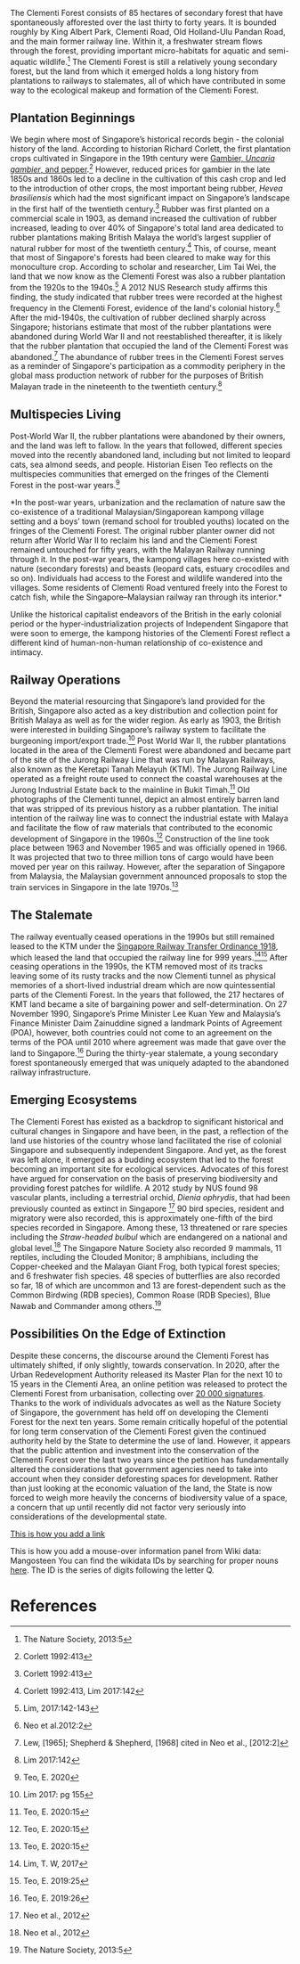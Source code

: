 <param ve-config 
       title="Clementi Forest"
       author="Angela Ricasio Hoten"
       banner="https://iiif.wellcomecollection.org/image/V0044770/full/1338%2C/0/default.jpg"
       layout="vertical">

The Clementi Forest consists of 85 hectares of secondary forest that have spontaneously afforested over the last thirty to forty years. It is bounded roughly by King Albert Park, Clementi Road, Old Holland-Ulu Pandan Road, and the main former railway line. Within it, a freshwater stream flows through the forest, providing important micro-habitats for aquatic and semi-aquatic wildlife.[^1] The Clementi Forest is still a relatively young secondary forest, but the land from which it emerged holds a long history from plantations to railways to stalemates, all of which have contributed in some way to the ecological makeup and formation of the Clementi Forest. 
<param ve-image 
       url="https://raw.githubusercontent.com/AngelaRHoten/ClementiForest/main/Media/IMG_B7672E2C1916-1.jpeg"
       title="Clementi Forest 2021"
       attribution="Angela Ricasio Hoten"
       fit="contain">

## Plantation Beginnings
We begin where most of Singapore’s historical records begin - the colonial history of the land. According to historian Richard Corlett, the first plantation crops cultivated in Singapore in the 19th century were [Gambier, _<span eid="Q910384">Uncaria gambier</span>_, and pepper](https://biblioasia.nlb.gov.sg/vol-17/issue-1/apr-jun-2021/agriculture/#fn:6).[^2] However, reduced prices for gambier in the late 1850s and 1860s led to a decline in the cultivation of this cash crop and led to the introduction of other crops, the most important being rubber, _<span eid="Q156538">Hevea brasiliensis</span>_ which had the most significant impact on Singapore’s landscape in the first half of the twentieth century.[^3] Rubber was first planted on a commercial scale in 1903, as demand increased the cultivation of rubber increased, leading to over 40% of Singapore's total land area dedicated to rubber plantations making British Malaya the world’s largest supplier of natural rubber for most of the twentieth century.[^4] This, of course, meant that most of Singapore's forests had been cleared to make way for this monoculture crop. According to scholar and researcher, Lim Tai Wei, the land that we now know as the Clementi Forest was also a rubber plantation from the 1920s to the 1940s.[^5] A 2012 NUS Research study affirms this finding, the study indicated that rubber trees were recorded at the highest frequency in the Clementi Forest, evidence of the land's colonial history.[^6] After the mid-1940s, the cultivation of rubber declined sharply across Singapore; historians estimate that most of the rubber plantations were abandoned during World War II and not reestablished thereafter, it is likely that the rubber plantation that occupied the land of the Clementi Forest was abandoned.[^7] The abundance of rubber trees in the Clementi Forest serves as a reminder of Singapore's participation as a commodity periphery in the global mass production network of rubber for the purposes of British Malayan trade in the nineteenth to the twentieth century.[^8] 
<param ve-image 
       url="https://raw.githubusercontent.com/AngelaRHoten/ClementiForest/main/Media/Rubber_Seeds_1.JPG"
       curtain="true"
       title="Rubber Seeds in the Clementi Forest, 2023"
       attribution="Andrea Danielle"
       fit="contain">
       
## Multispecies Living
Post-World War II, the rubber plantations were abandoned by their owners, and the land was left to fallow. In the years that followed, different species moved into the recently abandoned land, including but not limited to leopard cats, sea almond seeds, and people. Historian Eisen Teo reflects on the multispecies communities that emerged on the fringes of the Clementi Forest in the post-war years.[^13]
<param ve-image 
       url="https://raw.githubusercontent.com/AngelaRHoten/ClementiForest/main/Media/Kampong_1.jpeg"
       title="Remnants of a Kampong, Clementi Forest 2023"
       attribution="Angela Ricasio Hoten"
       fit="contain">
*In the post-war years, urbanization and the reclamation of nature saw the co-existence of a traditional Malaysian/Singaporean kampong village setting and a boys’ town (remand school for troubled youths) located on the fringes of the Clementi Forest. The original rubber planter owner did not return after World War II to reclaim his land and the Clementi Forest remained untouched for fifty years, with the Malayan Railway running through it. In the post-war years, the kampong villages here co-existed with nature (secondary forests) and beasts (leopard cats, estuary crocodiles and so on). Individuals had access to the Forest and wildlife wandered into the villages. Some residents of Clementi Road ventured freely into the Forest to catch fish, while the Singapore–Malaysian railway ran through its interior.* 

Unlike the historical capitalist endeavors of the British in the early colonial period or the hyper-industrialization projects of Independent Singapore that were soon to emerge, the kampong histories of the Clementi Forest reflect a different kind of human-non-human relationship of co-existence and intimacy. 


       
## Railway Operations
Beyond the material resourcing that Singapore’s land provided for the British, Singapore also acted as a key distribution and collection point for British Malaya as well as for the wider region. As early as 1903, the British were interested in building Singapore’s railway system to facilitate the burgeoning import/export trade.[^9] Post World War II, the rubber plantations located in the area of the Clementi Forest were abandoned and became part of the site of the Jurong Railway Line that was run by Malayan Railways, also known as the Keretapi Tanah Melayuh (KTM). The Jurong Railway Line operated as a freight route used to connect the coastal warehouses at the Jurong Industrial Estate back to the mainline in Bukit Timah.[^10] Old photographs of the Clementi tunnel, depict an almost entirely barren land that was stripped of its previous history as a rubber plantation. The initial intention of the railway line was to connect the industrial estate with Malaya and facilitate the flow of raw materials that contributed to the economic development of Singapore in the 1960s.[^11] Construction of the line took place between 1963 and November 1965 and was officially opened in 1966. It was projected that two to three million tons of cargo would have been moved per year on this railway. However, after the separation of Singapore from Malaysia, the Malaysian government announced proposals to stop the train services in Singapore in the late 1970s.[^12]

## The Stalemate 
The railway eventually ceased operations in the 1990s but still remained leased to the KTM under the [Singapore Railway Transfer Ordinance 1918](https://eresources.nlb.gov.sg/infopedia/articles/SIP_954_2005-01-10.html), which leased the land that occupied the railway line for 999 years.[^14][^15] After ceasing operations in the 1990s, the KTM removed most of its tracks leaving some of its rusty tracks and the now Clementi tunnel as physical memories of a short-lived industrial dream which are now quintessential parts of the Clementi Forest. In the years that followed, the 217 hectares of KMT land became a site of bargaining power and self-determination. On 27 November 1990, Singapore’s Prime Minister Lee Kuan Yew and Malaysia’s Finance Minister Daim Zainuddine signed a landmark Points of Agreement (POA), however, both countries could not come to an agreement on the terms of the POA until 2010 where agreement was made that gave over the land to Singapore.[^16] During the thirty-year stalemate, a young secondary forest spontaneously emerged that was uniquely adapted to the abandoned railway infrastructure.

## Emerging Ecosystems
The Clementi Forest has existed as a backdrop to significant historical and cultural changes in Singapore and have been, in the past, a reflection of the land use histories of the country whose land facilitated the rise of colonial Singapore and subsequently independent Singapore. And yet, as the forest was left alone, it emerged as a budding ecosystem that led to the forest becoming an important site for ecological services. Advocates of this forest have argued for conservation on the basis of preserving biodiversity and providing forest patches for wildlife. A 2012 study by NUS found 98 vascular plants, including a terrestrial orchid, _<span eid="Q5184241">Dienia ophrydis</span>_, that had been previously counted as extinct in Singapore [^17] 90 bird species, resident and migratory were also recorded, this is approximately one-fifth of the bird species recorded in Singapore. Among these, 13 threatened or rare species including the _<span eid="Q780707">Straw-headed bulbul</span>_ which are endangered on a national and global level.[^18] The Singapore Nature Society also recorded 9 mammals, 11 reptiles, including the Clouded Monitor; 8 amphibians, including the Copper-cheeked and the Malayan Giant Frog, both typical forest species; and 6 freshwater fish species. 48 species of butterflies are also recorded so far, 18 of which are uncommon and 13 are forest-dependent such as the Common Birdwing (RDB species), Common Roase (RDB Species), Blue Nawab and Commander among others.[^19]

## Possibilities On the Edge of Extinction  
Despite these concerns, the discourse around the Clementi Forest has ultimately shifted, if only slightly, towards conservation. In 2020, after the Urban Redevelopment Authority released its Master Plan for the next 10 to 15 years in the Clementi Area, an online petition was released to protect the Clementi Forest from urbanisation, collecting over [20 000 signatures](https://www.change.org/p/urban-redevelopment-authority-of-singapore-protect-clementi-forest-from-urbanisation). Thanks to the work of individuals advocates as well as the Nature Society of Singapore, the government has held off on developing the Clementi Forest  for the next ten years. Some remain critically hopeful of the potential for long term conservation of the Clementi Forest given the continued authority held by the State to determine the use of land. However, it appears that the public attention and investment into the conservation of the Clementi Forest over the last two years since the petition has fundamentally altered the considerations that government agencies need to take into account when they consider deforesting spaces for development. Rather than just looking at the economic valuation of the land, the State is now forced to weigh more heavily the concerns of biodiversity value of a space, a concern that up until recently did not factor very seriously into considerations of the developmental state.

[This is how you add a link](https://www.juncture-digital.org/KatherineMEnright/speciesstories/)

This is how you add a mouse-over information panel from Wiki data: <span eid="Q170662">Mangosteen</span> 
You can find the wikidata IDs by searching for proper nouns [here](https://www.wikidata.org/wiki/Wikidata:Main_Page). The ID is the series of digits following the letter Q.
    

# References

[^1]: The Nature Society, 2013:5 
[^2]: Corlett 1992:413
[^3]: Corlett 1992:413
[^4]: Corlett 1992:413, Lim 2017:142
[^5]: Lim, 2017:142-143
[^6]: Neo et al.2012:2
[^7]: Lew, [1965]; Shepherd & Shepherd, [1968] cited in Neo et al., [2012:2]
[^8]: Lim  2017:142
[^9]: Lim 2017: pg 155
[^10]: Teo, E. 2020:15
[^11]: Teo, E. 2020:15
[^12]: Teo, E. 2020:15
[^13]: Teo, E. 2020
[^14]: Lim, T. W, 2017
[^15]: Teo, E. 2019:25
[^16]: Teo, E. 2019:26
[^17]: Neo et al., 2012
[^18]: Neo et al., 2012
[^19]: The Nature Society, 2013:5
